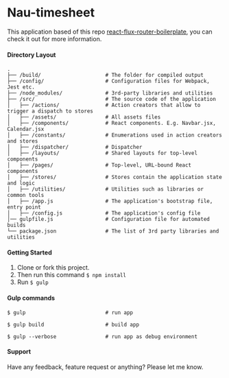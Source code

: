 # Nau-timesheet

This application based of this repo [react-flux-router-boilerplate](https://github.com/apzentral/react-flux-router-boilerplate), you can check it out for more information.


#### Directory Layout

```
.
├── /build/                     # The folder for compiled output
├── /config/                    # Configuration files for Webpack, Jest etc.
├── /node_modules/              # 3rd-party libraries and utilities
├── /src/                       # The source code of the application
│   ├── /actions/               # Action creators that allow to trigger a dispatch to stores
│   ├── /assets/                # All assets files
│   ├── /components/            # React components. E.g. Navbar.jsx, Calendar.jsx
│   ├── /constants/             # Enumerations used in action creators and stores
│   ├── /dispatcher/            # Dispatcher
│   ├── /layouts/               # Shared layouts for top-level components
│   ├── /pages/                 # Top-level, URL-bound React components
│   ├── /stores/                # Stores contain the application state and logic
│   ├── /utilities/             # Utilities such as libraries or common tools
│   ├── /app.js                 # The application's bootstrap file, entry point
│   ├── /config.js              # The application's config file
│── gulpfile.js                 # Configuration file for automated builds
└── package.json                # The list of 3rd party libraries and utilities
```

#### Getting Started

1. Clone or fork this project.
2. Then run this command `$ npm install`
3. Run `$ gulp`

#### Gulp commands

```shell
$ gulp                          # run app
```

```shell
$ gulp build                    # build app
```

```shell
$ gulp --verbose                # run app as debug environment
```

#### Support

Have any feedback, feature request or anything? Please let me know.
